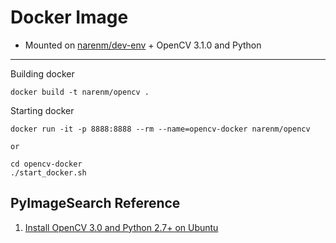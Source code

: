 # Docker Image 

- Mounted on [narenm/dev-env](https://github.com/naren-m/Dockerfiles/tree/master/dev-env) + OpenCV 3.1.0 and Python


----

Building docker

```
docker build -t narenm/opencv .
```

Starting docker
```
docker run -it -p 8888:8888 --rm --name=opencv-docker narenm/opencv

or

cd opencv-docker
./start_docker.sh
```

## PyImageSearch Reference
1. [Install OpenCV 3.0 and Python 2.7+ on Ubuntu](http://www.pyimagesearch.com/2015/06/22/install-opencv-3-0-and-python-2-7-on-ubuntu/)
